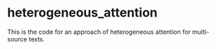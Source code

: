 # heterogeneous_attention

This is the code for an approach of heterogeneous attention for multi-source texts.
